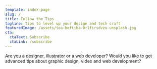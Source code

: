 ```yaml
---
template: index-page
slug: /
title: Follow the Tips
tagline: Tips to level up your design and tech craft
featuredImage: /assets/toa-heftiba-0rlfirsdvzu-unsplash.jpg
cta:
  ctaText: Subscribe
  ctaLink: /subscribe
---
```

Are you a designer, illustrator or a web developer? Would you like to get advanced tips about graphic design, video and web development?